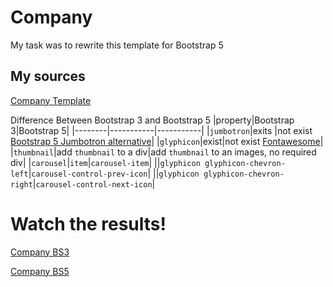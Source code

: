 # Company

My task was to rewrite this template for Bootstrap 5

## My sources

[Company Template](https://www.w3schools.com/bootstrap/bootstrap_theme_company.asp)

Difference Between Bootstrap 3 and Bootstrap 5
|property|Bootstrap 3|Bootstrap 5|
|--------|-----------|-----------|
|`jumbotron`|exits |not exist [Bootstrap 5 Jumbotron alternative](https://www.w3schools.com/bootstrap5/bootstrap_jumbotron.php)|
|`glyphicon`|exist|not exist [Fontawesome](https://fontawesome.com/)|
|`thumbnail`|add `thumbnail` to a div|add `thumbnail` to an images, no required div|
|`carousel`|`item`|`carousel-item`|
||`glyphicon glyphicon-chevron-left`|`carousel-control-prev-icon`|
||`glyphicon glyphicon-chevron-right`|`carousel-control-next-icon`|

# Watch the results!

[Company BS3](./BS3%20Company.html)

[Company BS5]()
